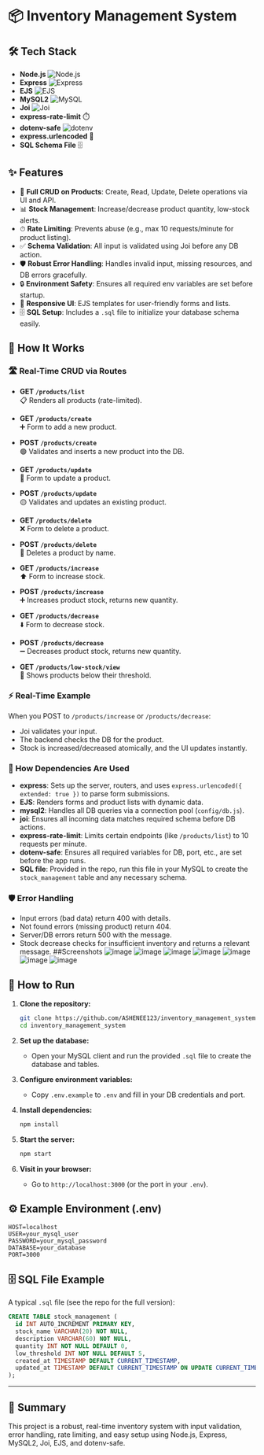# 📦 Inventory Management System

## 🛠️ Tech Stack

- **Node.js** ![Node.js](https://img.shields.io/badge/Node.js-339933?style=flat&logo=nodedotjs&logoColor=white)
- **Express** ![Express](https://img.shields.io/badge/Express.js-000000?style=flat&logo=express&logoColor=white)
- **EJS** ![EJS](https://img.shields.io/badge/EJS-8A4182?style=flat)
- **MySQL2** ![MySQL](https://img.shields.io/badge/MySQL-4479A1?style=flat&logo=mysql&logoColor=white)
- **Joi** ![Joi](https://img.shields.io/badge/Joi-00ADEF?style=flat)
- **express-rate-limit** ⏱️
- **dotenv-safe** ![dotenv](https://img.shields.io/badge/dotenv-safe-brightgreen)
- **express.urlencoded** 📝
- **SQL Schema File** 🗄️

## ✨ Features

- 📝 **Full CRUD on Products**: Create, Read, Update, Delete operations via UI and API.
- 📊 **Stock Management**: Increase/decrease product quantity, low-stock alerts.
- ⏱ **Rate Limiting**: Prevents abuse (e.g., max 10 requests/minute for product listing).
- ✅ **Schema Validation**: All input is validated using Joi before any DB action.
- 🛡️ **Robust Error Handling**: Handles invalid input, missing resources, and DB errors gracefully.
- 🔒 **Environment Safety**: Ensures all required env variables are set before startup.
- 📱 **Responsive UI**: EJS templates for user-friendly forms and lists.
- 🗄️ **SQL Setup**: Includes a `.sql` file to initialize your database schema easily.

## 🚦 How It Works

### 🛣️ Real-Time CRUD via Routes

- **GET `/products/list`**  
  📋 Renders all products (rate-limited).

- **GET `/products/create`**  
  ➕ Form to add a new product.

- **POST `/products/create`**  
  🟢 Validates and inserts a new product into the DB.

- **GET `/products/update`**  
  📝 Form to update a product.

- **POST `/products/update`**  
  🟡 Validates and updates an existing product.

- **GET `/products/delete`**  
  ❌ Form to delete a product.

- **POST `/products/delete`**  
  🔴 Deletes a product by name.

- **GET `/products/increase`**  
  ⬆️ Form to increase stock.

- **POST `/products/increase`**  
  ➕ Increases product stock, returns new quantity.

- **GET `/products/decrease`**  
  ⬇️ Form to decrease stock.

- **POST `/products/decrease`**  
  ➖ Decreases product stock, returns new quantity.

- **GET `/products/low-stock/view`**  
  🚨 Shows products below their threshold.

### ⚡ Real-Time Example

When you POST to `/products/increase` or `/products/decrease`:
- Joi validates your input.
- The backend checks the DB for the product.
- Stock is increased/decreased atomically, and the UI updates instantly.

### 🧩 How Dependencies Are Used

- **express**: Sets up the server, routers, and uses `express.urlencoded({ extended: true })` to parse form submissions.
- **EJS**: Renders forms and product lists with dynamic data.
- **mysql2**: Handles all DB queries via a connection pool (`config/db.js`).
- **joi**: Ensures all incoming data matches required schema before DB actions.
- **express-rate-limit**: Limits certain endpoints (like `/products/list`) to 10 requests per minute.
- **dotenv-safe**: Ensures all required variables for DB, port, etc., are set before the app runs.
- **SQL file**: Provided in the repo, run this file in your MySQL to create the `stock_management` table and any necessary schema.

### 🛡️ Error Handling

- Input errors (bad data) return 400 with details.
- Not found errors (missing product) return 404.
- Server/DB errors return 500 with the message.
- Stock decrease checks for insufficient inventory and returns a relevant message.
##Screenshots
![image](https://github.com/ASHENEE123/inventory_management_system/blob/main/Screenshot%202025-10-05%20154359.png)
![image](https://github.com/ASHENEE123/inventory_management_system/blob/main/Screenshot%202025-10-05%20154419.png)
![image](https://github.com/ASHENEE123/inventory_management_system/blob/main/Screenshot%202025-10-05%20154435.png)
![image](https://github.com/ASHENEE123/inventory_management_system/blob/e44b815483b5c1fe3c1a36d80dc37e56e8493ba8/Screenshot%202025-10-05%20154516.png)
![image](https://github.com/ASHENEE123/inventory_management_system/blob/e44b815483b5c1fe3c1a36d80dc37e56e8493ba8/Screenshot%202025-10-05%20154531.png)
![image](https://github.com/ASHENEE123/inventory_management_system/blob/e44b815483b5c1fe3c1a36d80dc37e56e8493ba8/Screenshot%202025-10-05%20154556.png)
![image](https://github.com/ASHENEE123/inventory_management_system/blob/e44b815483b5c1fe3c1a36d80dc37e56e8493ba8/Screenshot%202025-10-05%20154904.png)




## 🚀 How to Run

1. **Clone the repository:**
   ```bash
   git clone https://github.com/ASHENEE123/inventory_management_system.git
   cd inventory_management_system
   ```

2. **Set up the database:**
   - Open your MySQL client and run the provided `.sql` file to create the database and tables.

3. **Configure environment variables:**
   - Copy `.env.example` to `.env` and fill in your DB credentials and port.

4. **Install dependencies:**
   ```bash
   npm install
   ```

5. **Start the server:**
   ```bash
   npm start
   ```

6. **Visit in your browser:**
   - Go to `http://localhost:3000` (or the port in your `.env`).

## ⚙️ Example Environment (.env)
```env
HOST=localhost
USER=your_mysql_user
PASSWORD=your_mysql_password
DATABASE=your_database
PORT=3000
```

## 🗄️ SQL File Example

A typical `.sql` file (see the repo for the full version):

```sql
CREATE TABLE stock_management (
  id INT AUTO_INCREMENT PRIMARY KEY,
  stock_name VARCHAR(20) NOT NULL,
  description VARCHAR(60) NOT NULL,
  quantity INT NOT NULL DEFAULT 0,
  low_threshold INT NOT NULL DEFAULT 5,
  created_at TIMESTAMP DEFAULT CURRENT_TIMESTAMP,
  updated_at TIMESTAMP DEFAULT CURRENT_TIMESTAMP ON UPDATE CURRENT_TIMESTAMP
);
```

---

## 🌟 Summary

This project is a robust, real-time inventory system with input validation, error handling, rate limiting, and easy setup using Node.js, Express, MySQL2, Joi, EJS, and dotenv-safe.
